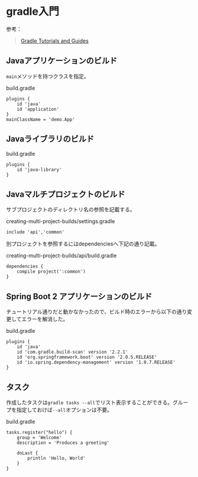 # gradle入門

参考：
> [Gradle Tutorials and Guides](https://gradle.org/guides/#getting-started)

## Javaアプリケーションのビルド
`main`メソッドを持つクラスを指定。

build.gradle
```
plugins {
    id 'java'
    id 'application'
}
mainClassName = 'demo.App'
```

## Javaライブラリのビルド
build.gradle
```
plugins {
    id 'java-library'
}
```

## Javaマルチプロジェクトのビルド
サブプロジェクトのディレクトリ名の参照を記載する。

creating-multi-project-builds/settings.gradle
```
include 'api','common'
```

別プロジェクトを参照するにはdependenciesへ下記の通り記載。

creating-multi-project-builds/api/build.gradle
```
dependencies {
    compile project(':common')
}
```

## Spring Boot 2 アプリケーションのビルド

チュートリアル通りだと動かなかったので、ビルド時のエラーから以下の通り変更してエラーを解消した。

build.gradle
```
plugins {
    id 'java'
    id 'com.gradle.build-scan' version '2.2.1'
    id 'org.springframework.boot' version '2.0.5.RELEASE'
    id 'io.spring.dependency-management' version '1.0.7.RELEASE'
}
```

## タスク

作成したタスクは`gradle tasks --all`でリスト表示することができる。グループを指定しておけば`--all`オプションは不要。

build.gradle
```
tasks.register("hello") {
    group = 'Welcome'
    description = 'Produces a greeting'

    doLast {
        println 'Hello, World'
    }
}
```
